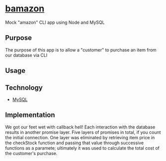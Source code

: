 # [bamazon](https://github.com/jmeuwissen/bamazon)
Mock "amazon" CLI app using Node and MySQL



## Purpose

The purpose of this app is to allow a "customer" to purchase an item from our database via CLI

## Usage



## Technology

  * [MySQL](https://www.npmjs.com/package/mysql)

## Implementation

We got our feet wet with callback hell! Each interaction with the database results in another promise layer. Five layers of promises in total, if you count the initial connection. One layer was eliminated by retrieving item price in the checkStock function and passing that value through successive functions as a paramete; ultimately it was used to calculate the total cost of the customer's purchase.
